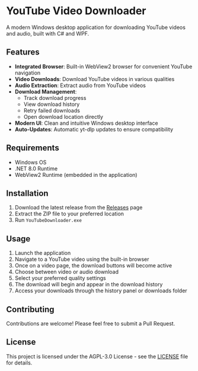 # YouTube Video Downloader

A modern Windows desktop application for downloading YouTube videos and audio, built with C# and WPF.

## Features

- **Integrated Browser**: Built-in WebView2 browser for convenient YouTube navigation
- **Video Downloads**: Download YouTube videos in various qualities
- **Audio Extraction**: Extract audio from YouTube videos
- **Download Management**:
  - Track download progress
  - View download history
  - Retry failed downloads
  - Open download location directly
- **Modern UI**: Clean and intuitive Windows desktop interface
- **Auto-Updates**: Automatic yt-dlp updates to ensure compatibility

## Requirements

- Windows OS
- .NET 8.0 Runtime
- WebView2 Runtime (embedded in the application)

## Installation

1. Download the latest release from the [Releases](../../releases) page
2. Extract the ZIP file to your preferred location
3. Run `YouTubeDownloader.exe`

## Usage

1. Launch the application
2. Navigate to a YouTube video using the built-in browser
3. Once on a video page, the download buttons will become active
4. Choose between video or audio download
5. Select your preferred quality settings
6. The download will begin and appear in the download history
7. Access your downloads through the history panel or downloads folder

## Contributing

Contributions are welcome! Please feel free to submit a Pull Request.

## License

This project is licensed under the AGPL-3.0 License - see the [LICENSE](LICENSE) file for details.

